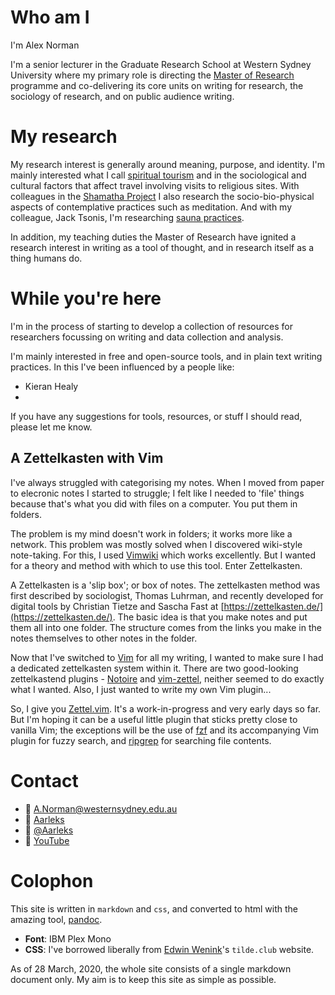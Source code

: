 # Who am I

I'm Alex Norman

I'm a senior lecturer in the Graduate Research School at Western Sydney University where my primary role is directing the [Master of Research](https://www.westernsydney.edu.au/graduate_research_school/grs/courses/master_of_research) programme and co-delivering its core units on writing for research, the sociology of research, and on public audience writing.

# My research

My research interest is generally around meaning, purpose, and identity. I'm mainly interested what I call [spiritual tourism](https://www.bloomsbury.com/us/spiritual-tourism-9781441150448/) and in the sociological and cultural factors that affect travel involving visits to religious sites. With colleagues in the [Shamatha Project](http://saronlab.ucdavis.edu/shamatha-project.html) I also research the socio-bio-physical aspects of contemplative practices such as meditation. And with my colleague, Jack Tsonis, I'm researching [sauna practices](https://www.westernsydney.edu.au/thri/research/health,_culture_and_society/sauna_studies).

In addition, my teaching duties the Master of Research have ignited a research interest in writing as a tool of thought, and in research itself as a thing humans do.

# While you're here

I'm in the process of starting to develop a collection of resources for researchers focussing on writing and data collection and analysis.

I'm mainly interested in free and open-source tools, and in plain text writing practices. In this I've been influenced by a people like:

* Kieran Healy
*

If you have any suggestions for tools, resources, or stuff I should read, please let me know.

## A Zettelkasten with Vim

I've always struggled with categorising my notes. When I moved from paper to elecronic notes I started to struggle; I felt like I needed to 'file' things because that's what you did with files on a computer. You put them in folders.

The problem is my mind doesn't work in folders; it works more like a network. This problem was mostly solved when I discovered wiki-style note-taking. For this, I used [Vimwiki](https://github.com/vimwiki/vimwiki) which works excellently. But I wanted for a theory and method with which to use this tool. Enter Zettelkasten.

A Zettelkasten is a 'slip box'; or box of notes. The zettelkasten method was first described by sociologist, Thomas Luhrman, and recently developed for digital tools by Christian Tietze and Sascha Fast at [https://zettelkasten.de/](https://zettelkasten.de/). The basic idea is that you make notes and put them all into one folder. The structure comes from the links you make in the notes themselves to other notes in the folder.

Now that I've switched to [Vim](https://www.vim.org) for all my writing, I wanted to make sure I had a dedicated zettelkasten system within it. There are two good-looking zettelkastend plugins - [Notoire](https://github.com/KevinBockelandt/notoire) and [vim-zettel](https://github.com/michal-h21/vim-zettel), neither seemed to do exactly what I wanted. Also, I just wanted to write my own Vim plugin...

So, I give you [Zettel.vim](https://github.com/Aarleks/zettel.vim). It's a work-in-progress and very early days so far. But I'm hoping it can be a useful little plugin that sticks pretty close to vanilla Vim; the exceptions will be the use of [fzf](https://github.com/junegunn/fzf) and its accompanying Vim plugin for fuzzy search, and [ripgrep](https://github.com/BurntSushi/ripgrep) for searching file contents.


# Contact

*  [A.Norman@westernsydney.edu.au](mailto:A.Norman@westernsydney.edu.au)
*  [Aarleks](https://github.com/Aarleks)
*  [\@Aarleks](https://twitter.com/Aarleks)
*  [YouTube](https://www.youtube.com/channel/UCEP8VU6BwezS99VzHNF8wSw/videos)

# Colophon

This site is written in ` markdown ` and ` css `, and converted to html with the amazing tool, [pandoc](https://pandoc.org/).

* **Font**: IBM Plex Mono
* **CSS**: I've borrowed liberally from [Edwin Wenink](https://tilde.club/~ejw/)'s `tilde.club` website.

As of 28 March, 2020, the whole site consists of a single markdown document only. My aim is to keep this site as simple as possible.
